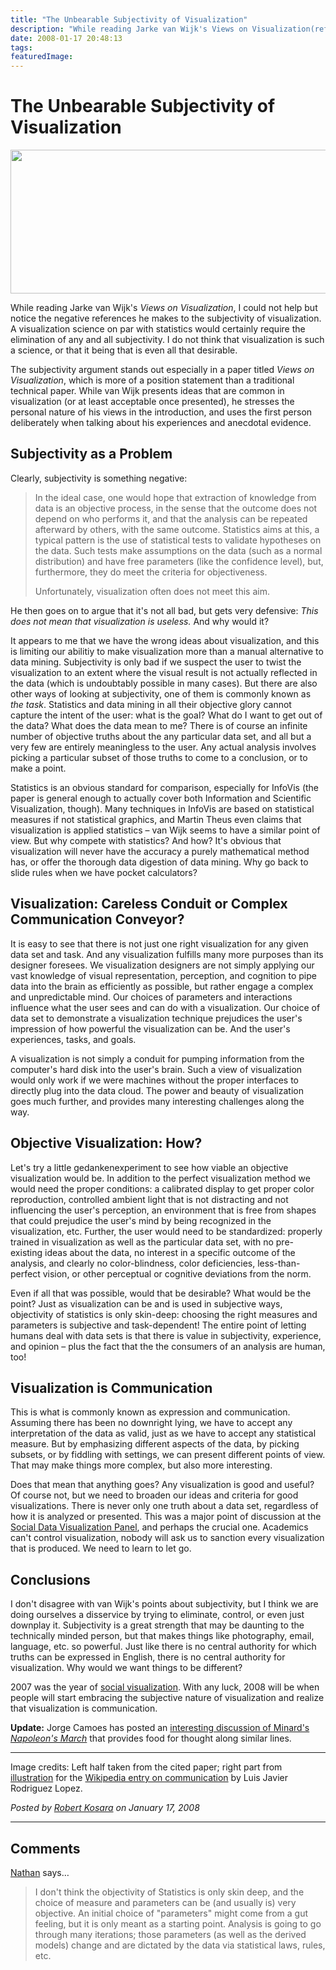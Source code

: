 ```yaml
---
title: "The Unbearable Subjectivity of Visualization"
description: "While reading Jarke van Wijk's Views on Visualization(ref), I could not help but notice the negative references he makes to the subjectivity of visualization. A visualization science on par with statistics would certainly require the elimination of any and all subjectivity. I do not think that visualization is such a science, or that it being that is even all that desirable."
date: 2008-01-17 20:48:13
tags: 
featuredImage:
---
```


# The Unbearable Subjectivity of Visualization

<a href="/Theory/SubjectivityOfVisualization.html"><img src="https://media.eagereyes.org/media/attachments/vis-is-communication.png" alt="" width="600" height="230" /></a>

While reading Jarke van Wijk's <em>Views on Visualization</em>, I could not help but notice the negative references he makes to the subjectivity of visualization. A visualization science on par with statistics would certainly require the elimination of any and all subjectivity. I do not think that visualization is such a science, or that it being that is even all that desirable.

The subjectivity argument stands out especially in a paper titled <em>Views on Visualization</em>, which is more of a position statement than a traditional technical paper. While van Wijk presents ideas that are common in visualization (or at least acceptable once presented), he stresses the personal nature of his views in the introduction, and uses the first person deliberately when talking about his experiences and anecdotal evidence.

## Subjectivity as a Problem

Clearly, subjectivity is something negative:

>	In the ideal case, one would hope that extraction of knowledge from data is an objective process, in the sense that the outcome does not depend on who performs it, and that the analysis can be repeated afterward by others, with the same outcome. Statistics aims at this, a typical pattern is the use of statistical tests to validate hypotheses on the data. Such tests make assumptions on the data (such as a normal distribution) and have free parameters (like the confidence level), but, furthermore, they do meet the criteria for objectiveness.
>	
>	Unfortunately, visualization often does not meet this aim.

He then goes on to argue that it's not all bad, but gets very defensive: <em>This does not mean that visualization is useless.</em> And why would it?

It appears to me that we have the wrong ideas about visualization, and this is limiting our abilitiy to make visualization more than a manual alternative to data mining. Subjectivity is only bad if we suspect the user to twist the visualization to an extent where the visual result is not actually reflected in the data (which is undoubtably possible in many cases). But there are also other ways of looking at subjectivity, one of them is commonly known as <em>the task</em>. Statistics and data mining in all their objective glory cannot capture the intent of the user: what is the goal? What do I want to get out of the data? What does the data mean to me? There is of course an infinite number of objective truths about the any particular data set, and all but a very few are entirely meaningless to the user. Any actual analysis involves picking a particular subset of those truths to come to a conclusion, or to make a point.

Statistics is an obvious standard for comparison, especially for InfoVis (the paper is general enough to actually cover both Information and Scientific Visualization, though). Many techniques in InfoVis are based on statistical measures if not statistical graphics, and Martin Theus even claims that visualization is applied statistics – van Wijk seems to have a similar point of view. But why compete with statistics? And how? It's obvious that visualization will never have the accuracy a purely mathematical method has, or offer the thorough data digestion of data mining. Why go back to slide rules when we have pocket calculators?

## Visualization: Careless Conduit or Complex Communication Conveyor?

It is easy to see that there is not just one right visualization for any given data set and task. And any visualization fulfills many more purposes than its designer foresees. We visualization designers are not simply applying our vast knowledge of visual representation, perception, and cognition to pipe data into the brain as efficiently as possible, but rather engage a complex and unpredictable mind. Our choices of parameters and interactions influence what the user sees and can do with a visualization. Our choice of data set to demonstrate a visualization technique prejudices the user's impression of how powerful the visualization can be. And the user's experiences, tasks, and goals.

A visualization is not simply a conduit for pumping information from the computer's hard disk into the user's brain. Such a view of visualization would only work if we were machines without the proper interfaces to directly plug into the data cloud. The power and beauty of visualization goes much further, and provides many interesting challenges along the way.

## Objective Visualization: How?

Let's try a little gedankenexperiment to see how viable an objective visualization would be. In addition to the perfect visualization method we would need the proper conditions: a calibrated display to get proper color reproduction, controlled ambient light that is not distracting and not influencing the user's perception, an environment that is free from shapes that could prejudice the user's mind by being recognized in the visualization, etc. Further, the user would need to be standardized: properly trained in visualization as well as the particular data set, with no pre-existing ideas about the data, no interest in a specific outcome of the analysis, and clearly no color-blindness, color deficiencies, less-than-perfect vision, or other perceptual or cognitive deviations from the norm.

Even if all that was possible, would that be desirable? What would be the point? Just as visualization can be and is used in subjective ways, objectivity of statistics is only skin-deep: choosing the right measures and parameters is subjective and task-dependent! The entire point of letting humans deal with data sets is that there is value in subjectivity, experience, and opinion – plus the fact that the the consumers of an analysis are human, too!

## Visualization is Communication

This is what is commonly known as expression and communication. Assuming there has been no downright lying, we have to accept any interpretation of the data as valid, just as we have to accept any statistical measure. But by emphasizing different aspects of the data, by picking subsets, or by fiddling with settings, we can present different points of view. That may make things more complex, but also more interesting.

Does that mean that anything goes? Any visualization is good and useful? Of course not, but we need to broaden our ideas and criteria for good visualizations. There is never only one truth about a data set, regardless of how it is analyzed or presented. This was a major point of discussion at the <a href="/blog/panel-social-data-visualization.html">Social Data Visualization Panel</a>, and perhaps the crucial one. Academics can't control visualization, nobody will ask us to sanction every visualization that is produced. We need to learn to let go.

## Conclusions

I don't disagree with van Wijk's points about subjectivity, but I think we are doing ourselves a disservice by trying to eliminate, control, or even just downplay it. Subjectivity is a great strength that may be daunting to the technically minded person, but that makes things like photography, email, language, etc. so powerful. Just like there is no central authority for which truths can be expressed in English, there is no central authority for visualization. Why would we want things to be different?

2007 was the year of <a href="/blog/panel-social-data-visualization.html">social visualization</a>. With any luck, 2008 will be when people will start embracing the subjective nature of visualization and realize that visualization is communication.

<strong>Update:</strong> Jorge Camoes has posted an <a href="http://charts.jorgecamoes.com/minard-tufte-kosslyn-godin-napoleon/">interesting discussion of Minard's <em>Napoleon's March</em></a> that provides food for thought along similar lines.

<hr />

Image credits: Left half taken from the cited paper; right part from <a href="http://en.wikipedia.org/wiki/Image:Encoding_communication.jpg">illustration</a> for the <a href="http://en.wikipedia.org/wiki/Communication">Wikipedia entry on communication</a> by Luis Javier Rodriguez Lopez.


_Posted by <a href="/about">Robert Kosara</a> on January 17, 2008_


<aside class="comments">

---
## Comments

<a href="http://flowingdata.com" rel="nofollow noopener" target="_blank">Nathan</a> says…
>	I don't think the objectivity of Statistics is only skin deep, and the choice of measure and parameters can be (and usually is) very objective. An initial choice of "parameters" might come from a gut feeling, but it is only meant as a starting point. Analysis is going to go through many iterations; those parameters (as well as the derived models) change and are dictated by the data via statistical laws, rules, etc.

</aside>

